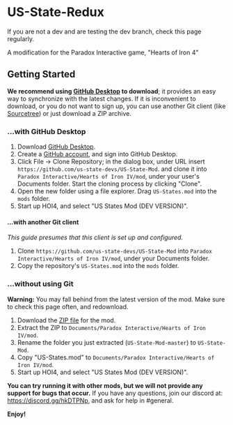 # US-State-Redux
If you are not a dev and are testing the dev branch, check this page regularly.

A modification for the Paradox Interactive game, "Hearts of Iron 4"

## Getting Started
**We recommend using [GitHub Desktop](https://desktop.github.com) to download**;
it provides an easy way to synchronize with the latest changes. If it is
inconvenient to download, or you do not want to sign up, you can use another
Git client (like [Sourcetree](https://www.atlassian.com/software/sourcetree)) or
just download a ZIP archive.

### ...with GitHub Desktop
1. Download [GitHub Desktop](https://desktop.github.com).
2. Create a [GitHub account](https://github.com/join), and sign into GitHub
   Desktop.
3. Click File → Clone Repository; in the dialog box, under URL insert
   `https://github.com/us-state-devs/US-State-Mod`. and clone it into
   `Paradox Interactive/Hearts of Iron IV/mod`, under your user's Documents
   folder. Start the cloning process by clicking "Clone".
4. Open the new folder using a file explorer. Drag `US-States.mod`
   into the `mods` folder.
5. Start up HOI4, and select "US States Mod (DEV VERSION)".

#### ...with another Git client
*This guide presumes that this client is set up and configured.*

1. Clone `https://github.com/us-state-devs/US-State-Mod` into
   `Paradox Interactive/Hearts of Iron IV/mod`, under your Documents folder.
2. Copy the repository's `US-States.mod` into the `mods` folder.

### ...without using Git
**Warning:** You may fall behind from the latest version of the mod. Make sure
to check this page often, and redownload.

1. Download the [ZIP file](https://github.com/us-state-devs/US-State-Mod/archive/master.zip) for the mod.
2. Extract the ZIP to `Documents/Paradox Interactive/Hearts of Iron IV/mod`.
3. Rename the folder you just extracted (`US-State-Mod-master`) to `US-State-Mod`.
3. Copy "US-States.mod" to `Documents/Paradox Interactive/Hearts of Iron IV/mod`.
4. Start up HOI4, and select "US States Mod (DEV VERSION)".


**You can try running it with other mods, but we will not provide any support for bugs that occur.** If you have any
questions, join our discord at: https://discord.gg/hkDTPNp, and ask for help in #general.

**Enjoy!**
